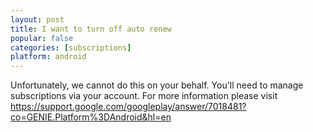 ```yaml
---
layout: post
title: I want to turn off auto renew
popular: false
categories: [subscriptions]
platform: android
---
```

Unfortunately, we cannot do this on your behalf. You'll need to manage subscriptions via your account. For more information please visit https://support.google.com/googleplay/answer/7018481?co=GENIE.Platform%3DAndroid&hl=en

